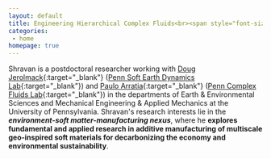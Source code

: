 ```yaml
---
layout: default
title: Engineering Hierarchical Complex Fluids<br><span style="font-size:55%;"><b>Design, mechanics, and manufacturing of high-entropy soft materials</b><p>
categories:
 - home
homepage: true
---
```

Shravan is a postdoctoral researcher working with [Doug Jerolmack](https://earth.sas.upenn.edu/people/douglas-j-jerolmack){:target="_blank"} ([Penn Soft Earth Dynamics Lab](https://pennsed.seas.upenn.edu/){:target="_blank"}) and [Paulo Arratia](https://directory.seas.upenn.edu/paulo-e-arratia/){:target="_blank"} ([Penn Complex Fluids Lab](https://arratia.seas.upenn.edu/){:target="_blank"}) in the departments of Earth & Environmental Sciences and Mechanical Engineering & Applied Mechanics at the University of Pennsylvania. Shravan's research interests lie in the <i><b>environment-soft matter-manufacturing nexus</b></i>, where he <b>explores fundamental and applied research in additive manufacturing of multiscale geo-inspired soft materials for decarbonizing the economy and environmental sustainability</b>.   
